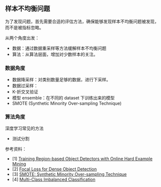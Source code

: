 ## 样本不均衡问题



为了发现问题，首先需要合适的评估方法，确保能够发现样本不均衡问题被发现，而不是被指标忽略。

从两个角度出发：
- 数据：通过数据重采样等方法缓解样本不均衡问题
- 算法：从算法层面，增加对少数样本的关注。


### 数据角度


- 数据降采样：对类别数量足够的数据，进行下采样。
- 数据过采样：
- K-折交叉验证
- 模型 ensemble：在不同的 dataset 下训练出来的模型
- SMOTE (Synthetic Minority Over-sampling Technique)

### 算法角度

深度学习常见的方法

- 测试分割



参考资料：
- [1] [Training Region-based Object Detectors with Online Hard Example Mining](https://arxiv.org/abs/1604.03540v1)
- [2] [Focal Loss for Dense Object Detection](https://arxiv.org/abs/1708.02002)
- [3] [SMOTE: Synthetic Minority Over-sampling Technique](https://arxiv.org/abs/1106.1813)
- [4] [Multi-Class Imbalanced Classification](https://machinelearningmastery.com/multi-class-imbalanced-classification/)


